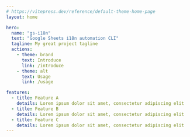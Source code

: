 ```yaml
---
# https://vitepress.dev/reference/default-theme-home-page
layout: home

hero:
  name: "gs-i18n"
  text: "Google Sheets i18n automation CLI"
  tagline: My great project tagline
  actions:
    - theme: brand
      text: Introduce
      link: /introduce
    - theme: alt
      text: Usage
      link: /usage

features:
  - title: Feature A
    details: Lorem ipsum dolor sit amet, consectetur adipiscing elit
  - title: Feature B
    details: Lorem ipsum dolor sit amet, consectetur adipiscing elit
  - title: Feature C
    details: Lorem ipsum dolor sit amet, consectetur adipiscing elit
---
```

